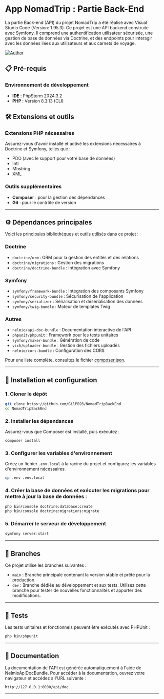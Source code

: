 # App NomadTrip : Partie Back-End

La partie Back-end (API) du projet NomadTrip a été réalisé avec Visual Studio Code (Version: 1.95.3).
Ce projet est une API backend construite avec Symfony. Il comprend une authentification utilisateur sécurisée, 
une gestion de base de données via Doctrine, et des endpoints pour interagir avec les données liées aux utilisateurs et aux carnets de voyage.

[![Author](https://img.shields.io/badge/author-gilpb.tech%40hotmail.com-green.svg)](https://github.com/GilPB93)

## 📋 Pré-requis

### Environnement de développement
- **IDE** : PhpStorm 2024.3.2
- **PHP** : Version 8.3.13 (CLI)

## 🛠️ Extensions et outils

### Extensions PHP nécessaires
Assurez-vous d'avoir installé et activé les extensions nécessaires à Doctrine et Symfony, telles que :
- PDO (avec le support pour votre base de données)
- Intl
- Mbstring
- XML

### Outils supplémentaires
- **Composer** : pour la gestion des dépendances
- **Git** : pour le contrôle de version

---

## ⚙️ Dépendances principales

Voici les principales bibliothèques et outils utilisés dans ce projet :

### **Doctrine**
- `doctrine/orm` : ORM pour la gestion des entités et des relations
- `doctrine/migrations` : Gestion des migrations
- `doctrine/doctrine-bundle` : Intégration avec Symfony

### **Symfony**
- `symfony/framework-bundle` : Intégration des composants Symfony
- `symfony/security-bundle` : Sécurisation de l'application
- `symfony/serializer` : Sérialisation et désérialisation des données
- `symfony/twig-bundle` : Moteur de templates Twig

### **Autres**
- `nelmio/api-doc-bundle` : Documentation interactive de l'API
- `phpunit/phpunit` : Framework pour les tests unitaires
- `symfony/maker-bundle` : Génération de code
- `vich/uploader-bundle` : Gestion des fichiers uploadés
- `nelmio/cors-bundle` : Configuration des CORS

Pour une liste complète, consultez le fichier [composer.json](composer.json).

---

## 🚀 Installation et configuration

### 1. Cloner le dépôt
```bash
git clone https://github.com/GilPB93/NomadTripBackEnd
cd NomadTripBackEnd
```

### 2. Installer les dépendances
Assurez-vous que Composer est installé, puis exécutez :
```bash
composer install
```

### 3. Configurer les variables d'environnement
Créez un fichier `.env.local` à la racine du projet et configurez les variables d'environnement nécessaires.
```bash
cp .env .env.local
```

### 4. Créer la base de données et exécuter les migrations pour mettre à jour la base de données :
```bash
php bin/console doctrine:database:create
php bin/console doctrine:migrations:migrate
```

### 5. Démarrer le serveur de développement
```bash
symfony server:start
```

---

## 🌱 Branches
Ce projet utilise les branches suivantes :

- `main` : Branche principale contenant la version stable et prête pour la production.
- `dev` : Branche dédiée au développement et aux tests. Utilisez cette branche pour tester de nouvelles fonctionnalités et apporter des modifications.


---

## 🧪 Tests
Les tests unitaires et fonctionnels peuvent être exécutés avec PHPUnit :
```bash
php bin/phpunit
```

---

## 📝 Documentation
La documentation de l'API est générée automatiquement à l'aide de NelmioApiDocBundle.
Pour accéder à la documentation, ouvrez votre navigateur et accédez à l'URL suivante :
```
http://127.0.0.1:8000/api/doc
```

--- 
